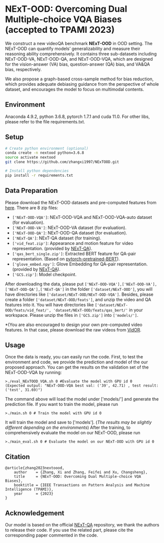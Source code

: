 # NExT-OOD: Overcoming Dual Multiple-choice VQA Biases  (accepted to TPAMI 2023)

We construct a new videoQA benchmark **NExT-OOD** in OOD setting. 
The NExT-OOD can quantify models’ generalizability and measure their reasoning ability comprehensively.
It contains three sub-datasets including NExT-OOD-VA, NExT-OOD-QA, and NExT-OOD-VQA, which are designed for the vision-answer (VA) bias, question-answer (QA) bias, and VA&QA bias, respectively.

We also propose a graph-based cross-sample method for bias reduction,
which provides adequate debiasing guidance from the perspective of whole dataset, and encourages the model to focus on multimodal contents.

## Environment

Anaconda 4.9.2, python 3.6.8, pytorch 1.7.1 and cuda 11.0. For other libs, please refer to the file requirements.txt.

## Setup
```bash
# Create python environment (optional)
conda create -n nextood python=3.6.8
source activate nextood
git clone https://github.com/zhangxi1997/NExTOOD.git

# Install python dependencies
pip install -r requirements.txt
```

## Data Preparation
Please download the NExT-OOD datasets and pre-computed features from [here](https://drive.google.com/drive/folders/1VlQ8Pfpo0-a9pNcPuXh9yGpDEGjaDRaQ?usp=sharing). There are 8 zip files: 
- ```['NExT-OOD-VQA']```: NExT-OOD-VQA and NExT-OOD-VQA-auto dataset (for evaluation). 
- ```['NExT-OOD-VA']```: NExT-OOD-VA dataset (for evaluation).
- ```['NExT-OOD-QA']```: NExT-OOD-QA dataset (for evaluation).
- ```['NExT-QA']```: NExT-QA dataset (for training).
- ```['vid_feat.zip']```: Appearance and motion feature for video representation. (provided by [NExT-QA](https://github.com/doc-doc/NExT-QA)).
- ```['qas_bert_single.zip']```: Extracted BERT feature for QA-pair representation. (Based on [pytorch-pretrained-BERT](https://github.com/LuoweiZhou/pytorch-pretrained-BERT/)).
- ```['glove_embed.npy']```: Glove Embedding for QA-pair representation. (provided by [NExT-QA](https://github.com/doc-doc/NExT-QA)).
- ```['GCS.zip']```: Model checkpoint. 

After downloading the data, please put ```['NExT-OOD-VQA'],['NExT-OOD-VA'],['NExT-OOD-QA'],['NExT-QA']``` in the folder ```['dataset/NExT-OOD']```,
you will have directories like  ```['dataset/NExT-OOD/NExT-OOD-VQA']```.
Besides, please create a folder ```['dataset/NExT-OOD/feats']```, and unzip the video and QA features into it.
You will have directories like ```['dataset/NExT-OOD/feats/vid_feat/', 'dataset/NExT-OOD/feats/qas_bert/'``` in your workspace.
Please unzip the files in  ```['GCS.zip']``` into ```['models/']```. 

*(You are also encouraged to design your own pre-computed video features. In that case, please download the raw videos from [VidOR](https://xdshang.github.io/docs/vidor.html). 

## Usage
Once the data is ready, you can easily run the code.
First, to test the environment and code, we provide the prediction and model of the our proposed approach. 
You can get the results on the validation set of the NExT-OOD-VQA by running:
```
>./eval_NExTOOD_VQA.sh 0 #Evaluate the model with GPU id 0
(Expected output: "NExT-OOD-VQA best val: ('39', 42.71) , test result: ('test', 31.69)")
```
The command above will load the model under ['models/'] and generate the prediction file.
If you want to train the model, please run
```
>./main.sh 0 # Train the model with GPU id 0
```
It will train the model and save to ['models']. (*The results may be slightly different depending on the environments*)
After the training, to comprehensively evaluate the model on our NExT-OOD, please run
```
>./main_eval.sh 0 # Evaluate the model on our NExT-OOD with GPU id 0
```

## Citation
```
@article{zhang2023nextoood,
    author    = {Zhang, Xi and Zhang, Feifei and Xu, Changsheng},
    title     = {NExT-OOD: Overcoming Dual Multiple-choice VQA Biases},
    booktitle = {IEEE Transactions on Pattern Analysis and Machine Intelligence (TPAMI)},
    year      = {2023}
}
```

## Acknowledgement
Our model is based on the official [NExT-QA](https://github.com/doc-doc/NExT-QA) repository, we thank the authors to release their code. If you use the related part, please cite the corresponding paper commented in the code.
